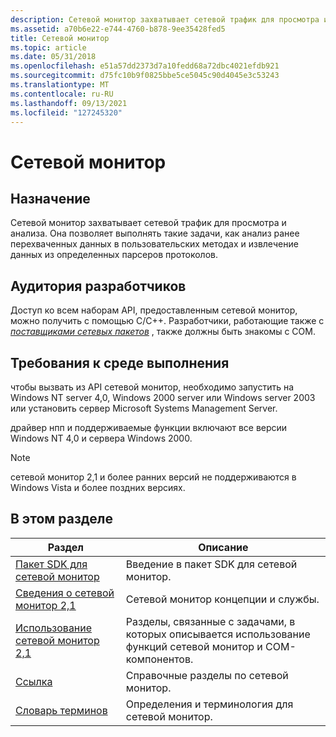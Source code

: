 ```yaml
---
description: Сетевой монитор захватывает сетевой трафик для просмотра и анализа. Она позволяет выполнять такие задачи, как анализ ранее перехваченных данных в пользовательских методах и извлечение данных из определенных парсеров протоколов.
ms.assetid: a70b6e22-e744-4760-b878-9ee35428fed5
title: Сетевой монитор
ms.topic: article
ms.date: 05/31/2018
ms.openlocfilehash: e51a57dd2373d7a10fedd68a72dbc4021efdb921
ms.sourcegitcommit: d75fc10b9f0825bbe5ce5045c90d4045e3c53243
ms.translationtype: MT
ms.contentlocale: ru-RU
ms.lasthandoff: 09/13/2021
ms.locfileid: "127245320"
---
```

# <a name="network-monitor"></a>Сетевой монитор

## <a name="purpose"></a>Назначение

Сетевой монитор захватывает сетевой трафик для просмотра и анализа. Она позволяет выполнять такие задачи, как анализ ранее перехваченных данных в пользовательских методах и извлечение данных из определенных парсеров протоколов.

## <a name="developer-audience"></a>Аудитория разработчиков

Доступ ко всем наборам API, предоставленным сетевой монитор, можно получить с помощью C/C++. Разработчики, работающие также с [*поставщиками сетевых пакетов*](n.md) , также должны быть знакомы с COM.

## <a name="run-time-requirements"></a>Требования к среде выполнения

чтобы вызвать из API сетевой монитор, необходимо запустить на Windows NT server 4,0, Windows 2000 server или Windows server 2003 или установить сервер Microsoft Systems Management Server.

драйвер нпп и поддерживаемые функции включают все версии Windows NT 4,0 и сервера Windows 2000.

> [!Note]  
> сетевой монитор 2,1 и более ранних версий не поддерживаются в Windows Vista и более поздних версиях.

 

## <a name="in-this-section"></a>В этом разделе



| Раздел                                                                 | Описание                                                                                           |
|-----------------------------------------------------------------------|-------------------------------------------------------------------------------------------------------|
| [Пакет SDK для сетевой монитор](the-network-monitor-sdk.md)<br/>     | Введение в пакет SDK для сетевой монитор.<br/>                                                   |
| [Сведения о сетевой монитор 2,1](about-network-monitor-2-1.md)<br/> | Сетевой монитор концепции и службы.<br/>                                                     |
| [Использование сетевой монитор 2,1](using-network-monitor-2-1.md)<br/> | Разделы, связанные с задачами, в которых описывается использование функций сетевой монитор и COM-компонентов.<br/> |
| [Ссылка](reference.md)<br/>                                 | Справочные разделы по сетевой монитор.<br/>                                                      |
| [Словарь терминов](glossary.md)<br/>                                   | Определения и терминология для сетевой монитор.<br/>                                           |



 

 

 




